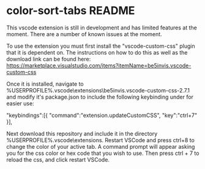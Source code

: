 # color-sort-tabs README

This vscode extension is still in development and has limited features at the moment. There are a number of known issues at the moment. 


To use the extension you must first install the "vscode-custom-css" plugin that it is dependent on. The instructions on how to do this as well as the download link can be found here:
https://marketplace.visualstudio.com/items?itemName=be5invis.vscode-custom-css

Once it is installed, navigate to %USERPROFILE%\.vscode\extensions\be5invis.vscode-custom-css-2.7.1 and modify it's package.json to include the following keybinding under for easier use:

"keybindings":[{
				"command":"extension.updateCustomCSS",
				"key":"ctrl+7"
}],

Next download this repository and include it in the directory %USERPROFILE%\.vscode\extensions. Restart VSCode and press ctrl+8 to change the color of your active tab. A command prompt will appear asking you for the css color or hex code that you wish to use. Then press ctrl + 7 to reload the css, and click restart VSCode. 
